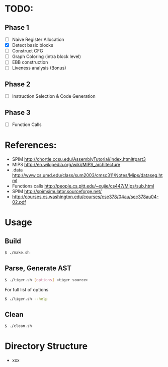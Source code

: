 # TODO:

## Phase 1
- [ ] Naive Register Allocation
- [x] Detect basic blocks
- [ ] Construct CFG
- [ ] Graph Coloring (intra block level)
- [ ] EBB construction
- [ ] Liveness analysis (Bonus)

## Phase 2
- [ ] Instruction Selection & Code Generation


## Phase 3
- [ ] Function Calls


# References:
* SPIM http://chortle.ccsu.edu/AssemblyTutorial/index.html#part3
* MIPS http://en.wikipedia.org/wiki/MIPS_architecture
* .data http://www.cs.umd.edu/class/sum2003/cmsc311/Notes/Mips/dataseg.html
* Functions calls http://people.cs.pitt.edu/~xujie/cs447/Mips/sub.html
* SPIM http://spimsimulator.sourceforge.net/ 
* http://courses.cs.washington.edu/courses/cse378/04au/sec378au04-02.pdf

# Usage

## Build

```sh
$ ./make.sh
```

## Parse, Generate AST

```sh
$ ./tiger.sh [options] <tiger source>
```

For full list of options
```sh
$ ./tiger.sh --help
```

## Clean

```sh
$ ./clean.sh
```

# Directory Structure

- xxx
